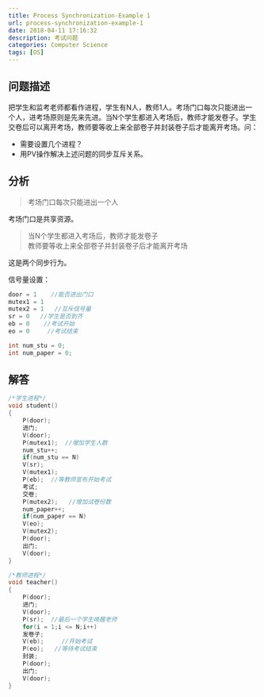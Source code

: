 ```yaml
---
title: Process Synchronization-Example 1
url: process-synchronization-example-1
date: 2018-04-11 17:16:32
description: 考试问题
categories: Computer Science
tags: [OS]
---
```


## 问题描述
把学生和监考老师都看作进程，学生有N人，教师1人。考场门口每次只能进出一个人，进考场原则是先来先进。当N个学生都进入考场后，教师才能发卷子。学生交卷后可以离开考场，教师要等收上来全部卷子并封装卷子后才能离开考场。问：

- 需要设置几个进程？
- 用PV操作解决上述问题的同步互斥关系。

## 分析

> 考场门口每次只能进出一个人

考场门口是共享资源。

> 当N个学生都进入考场后，教师才能发卷子  
> 教师要等收上来全部卷子并封装卷子后才能离开考场

这是两个同步行为。

信号量设置：
```c
door = 1    //能否进出门口
mutex1 = 1
mutex2 = 1   //互斥信号量
sr = 0   //学生是否到齐
eb = 0    //考试开始
eo = 0     //考试结束

int num_stu = 0;
int num_paper = 0;
```

## 解答
```c
/*学生进程*/
void student()
{
    P(door);
    进门;
    V(door);
    P(mutex1);  //增加学生人数
    num_stu++;
    if(num_stu == N)
    V(sr);
    V(mutex1);
    P(eb);  //等教师宣布开始考试
    考试;
    交卷;
    P(mutex2);   //增加试卷份数
    num_paper++;
    if(num_paper == N)
    V(eo);
    V(mutex2);
    P(door);
    出门;
    V(door);
}

/*教师进程*/
void teacher()
{
    P(door);
    进门;
    V(door);
    P(sr);  //最后一个学生唤醒老师
    for(i = 1;i <= N;i++)
    发卷子;
    V(eb);     //开始考试
    P(eo);   //等待考试结束
    封装;
    P(door);
    出门;
    V(door);
}
```
